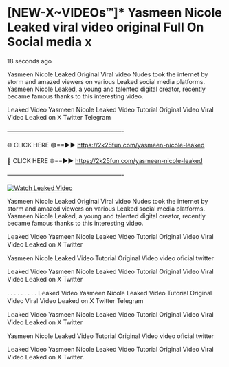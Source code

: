 # [NEW-X~VIDEOs™]* Yasmeen Nicole Leaked viral video original Full On Social media x

18 seconds ago

Yasmeen Nicole Leaked Original Viral video Nudes took the internet by storm and amazed viewers on various Leaked social media platforms. Yasmeen Nicole Leaked, a young and talented digital creator, recently became famous thanks to this interesting video.

L𝚎aked Video Yasmeen Nicole Leaked Video Tutorial Original Video Viral Video L𝚎aked on X Twitter Telegram

———————————————————-

🌐 CLICK HERE 🟢==►► https://2k25fun.com/yasmeen-nicole-leaked

🔴 CLICK HERE 🌐==►► https://2k25fun.com/yasmeen-nicole-leaked

———————————————————-

[![Watch Leaked Video](https://miro.medium.com/v2/resize:fit:828/format:webp/1*cilzJN44JGOrTw9NJCrNHA.gif "Watch Leaked Video")](https://2k25fun.com/yasmeen-nicole-leaked)

Yasmeen Nicole Leaked Original Viral video Nudes took the internet by storm and amazed viewers on various Leaked social media platforms. Yasmeen Nicole Leaked, a young and talented digital creator, recently became famous thanks to this interesting video.

L𝚎aked Video Yasmeen Nicole Leaked Video Tutorial Original Video Viral Video L𝚎aked on X Twitter

Yasmeen Nicole Leaked Video Tutorial Original Video video oficial twitter

L𝚎aked Video Yasmeen Nicole Leaked Video Tutorial Original Video Viral Video L𝚎aked on X Twitter

. . . . . . . . . L𝚎aked Video Yasmeen Nicole Leaked Video Tutorial Original Video Viral Video L𝚎aked on X Twitter Telegram

L𝚎aked Video Yasmeen Nicole Leaked Video Tutorial Original Video Viral Video L𝚎aked on X Twitter

Yasmeen Nicole Leaked Video Tutorial Original Video video oficial twitter

L𝚎aked Video Yasmeen Nicole Leaked Video Tutorial Original Video Viral Video L𝚎aked on X Twitter.